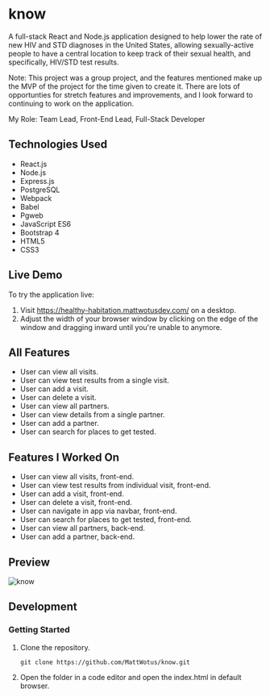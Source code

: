 # know
A full-stack React and Node.js application designed to help lower the rate of new HIV and STD diagnoses in the United States, allowing sexually-active people to have a central location to keep track of their sexual health, and specifically, HIV/STD test results.

Note: This project was a group project, and the features mentioned make up the MVP of the project for the time given to create it. There are lots of opportunties for stretch features and improvements, and I look forward to continuing to work on the application.

My Role: Team Lead, Front-End Lead, Full-Stack Developer

## Technologies Used

- React.js
- Node.js
- Express.js
- PostgreSQL
- Webpack
- Babel
- Pgweb
- JavaScript ES6
- Bootstrap 4  
- HTML5
- CSS3

## Live Demo

To try the application live:
  1. Visit https://healthy-habitation.mattwotusdev.com/ on a desktop.
  2. Adjust the width of your browser window by clicking on the edge of the window and dragging inward until you're unable to anymore.

## All Features

- User can view all visits.
- User can view test results from a single visit.
- User can add a visit.
- User can delete a visit.
- User can view all partners.
- User can view details from a single partner.
- User can add a partner.
- User can search for places to get tested.

## Features I Worked On

- User can view all visits, front-end.
- User can view test results from individual visit, front-end.
- User can add a visit, front-end.
- User can delete a visit, front-end.
- User can navigate in app via navbar, front-end.
- User can search for places to get tested, front-end.
- User can view all partners, back-end.
- User can add a partner, back-end.

## Preview

![know](assets/know.gif)

## Development

### Getting Started

1. Clone the repository.

   ```
   git clone https://github.com/MattWotus/know.git
   ```
   
2. Open the folder in a code editor and open the index.html in default browser.
